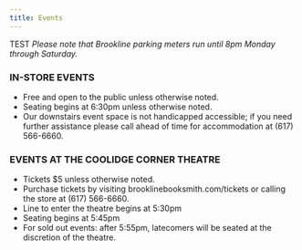```yaml
---
title: Events
---
```

TEST *Please note that Brookline parking meters run until 8pm Monday through Saturday.*

### IN-STORE EVENTS

* Free and open to the public unless otherwise noted.
* Seating begins at 6:30pm unless otherwise noted.
* Our downstairs event space is not handicapped accessible; if you need further assistance please call ahead of time for accommodation at (617) 566-6660.


### EVENTS AT THE COOLIDGE CORNER THEATRE

* Tickets $5 unless otherwise noted.
* Purchase tickets by visiting brooklinebooksmith.com/tickets or calling the store at (617) 566-6660.
* Line to enter the theatre begins at 5:30pm
* Seating begins at 5:45pm
* For sold out events: after 5:55pm, latecomers will be seated at the discretion of the theatre.